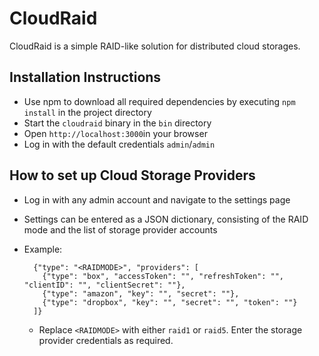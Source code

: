 # CloudRaid

CloudRaid is a simple RAID-like solution for distributed cloud storages. 

## Installation Instructions
* Use npm to download all required dependencies by executing `npm install` in the project directory
* Start the `cloudraid` binary in the `bin` directory
* Open `http://localhost:3000`in your browser
* Log in with the default credentials `admin`/`admin`

## How to set up Cloud Storage Providers
* Log in with any admin account and navigate to the settings page
* Settings can be entered as a JSON dictionary, consisting of the RAID mode and the list of storage provider accounts

* Example:

        {"type": "<RAIDMODE>", "providers": [    
          {"type": "box", "accessToken": "", "refreshToken": "", "clientID": "", "clientSecret": ""},
          {"type": "amazon", "key": "", "secret": ""},
          {"type": "dropbox", "key": "", "secret": "", "token": ""}
        ]}
        
    * Replace `<RAIDMODE>` with either `raid1` or `raid5`. Enter the storage provider credentials as required.